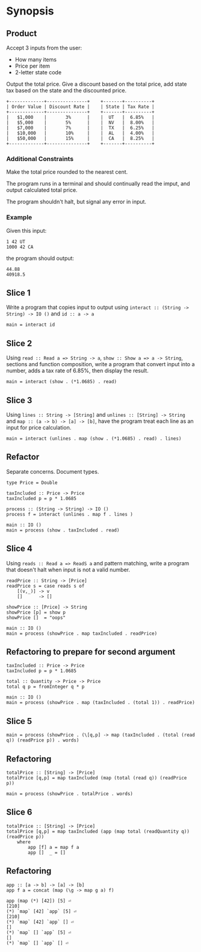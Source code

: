 # Synopsis

## Product
Accept 3 inputs from the user:

- How many items
- Price per item
- 2-letter state code

Output the total price. Give a discount based on the total price, add state tax based on the state and the discounted price.

    +-------------+---------------+    +-------+----------+
    | Order Value | Discount Rate |    | State | Tax Rate |
    +-------------+---------------+    +-------+----------+
    |   $1,000    |       3%      |    |  UT   |  6.85%   |
    |   $5,000    |       5%      |    |  NV   |  8.00%   |
    |   $7,000    |       7%      |    |  TX   |  6.25%   |
    |   $10,000   |       10%     |    |  AL   |  4.00%   |
    |   $50,000   |       15%     |    |  CA   |  8.25%   |
    +-------------+---------------+    +-------+----------+

### Additional Constraints

Make the total price rounded to the nearest cent.

The program runs in a terminal and should continually read the imput, and output calculated total price.

The program shouldn't halt, but signal any error in input.

### Example

Given this input:

    1 42 UT
    1000 42 CA

the program should output:

    44.88
    40918.5

## Slice 1

Write a program that copies input to output using `interact :: (String -> String) -> IO ()` and `id :: a -> a`

    main = interact id

## Slice 2

Using `read :: Read a => String -> a`, `show :: Show a => a -> String`, sections and function composition, write a program that convert input into a number, adds a tax rate of 6.85%, then display the result.

    main = interact (show . (*1.0685) . read)

## Slice 3

Using `lines :: String -> [String]` and `unlines :: [String] -> String` and `map :: (a -> b) -> [a] -> [b]`, have the program treat each line as an input for price calculation. 

    main = interact (unlines . map (show . (*1.0685) . read) . lines)

## Refactor

Separate concerns. Document types.

    type Price = Double

    taxIncluded :: Price -> Price
    taxIncluded p = p * 1.0685

    process :: (String -> String) -> IO ()
    process f = interact (unlines . map f . lines )

    main :: IO ()
    main = process (show . taxIncluded . read)

## Slice 4

Using `reads :: Read a => ReadS a` and pattern matching, write a program that doesn't halt when input is not a valid number.

    readPrice :: String -> [Price]
    readPrice s = case reads s of
        [(v,_)] -> v
        []      -> []

    showPrice :: [Price] -> String
    showPrice [p] = show p
    showPrice []  = "oops"

    main :: IO ()
    main = process (showPrice . map taxIncluded . readPrice)

## Refactoring to prepare for second argument

    taxIncluded :: Price -> Price
    taxIncluded p = p * 1.0685

    total :: Quantity -> Price -> Price
    total q p = fromInteger q * p

    main :: IO ()
    main = process (showPrice . map (taxIncluded . (total 1)) . readPrice)

## Slice 5


    main = process (showPrice . (\[q,p] -> map (taxIncluded . (total (read q)) (readPrice p)) . words) 

##  Refactoring

    totalPrice :: [String] -> [Price]
    totalPrice [q,p] = map taxIncluded (map (total (read q)) (readPrice p))

    main = process (showPrice . totalPrice . words) 

## Slice 6


    totalPrice :: [String] -> [Price]
    totalPrice [q,p] = map taxIncluded (app (map total (readQuantity q)) (readPrice p))
        where 
            app [f] a = map f a
            app []  _ = []

## Refactoring

    app :: [a -> b] -> [a] -> [b]
    app f a = concat (map (\g -> map g a) f)

    app (map (*) [42]) [5] ⏎
    [210]
    (*) `map` [42] `app` [5] ⏎
    [210]
    (*) `map` [42] `app` [] ⏎
    []
    (*) `map` [] `app` [5] ⏎
    []
    (*) `map` [] `app` [] ⏎
    
